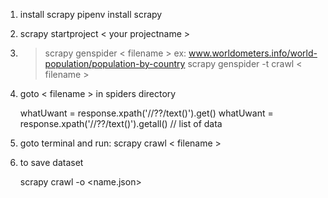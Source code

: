 1. install scrapy
   pipenv install scrapy

2. scrapy startproject < your projectname >

3. > scrapy genspider < filename > <url>
   > ex: www.worldometers.info/world-population/population-by-country
   > scrapy genspider -t crawl < filename > <url>

4. goto < filename > in spiders directory

    whatUwant = response.xpath('//??/text()').get()
    whatUwant = response.xpath('//??/text()').getall() // list of data

5. goto terminal and run: scrapy crawl < filename >

6. to save dataset

    scrapy crawl <filename> -o <name.json>
